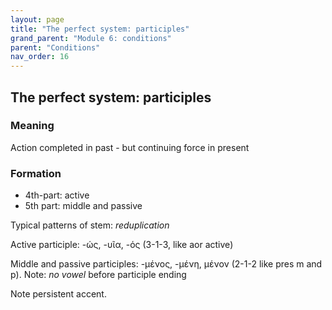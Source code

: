 ```yaml
---
layout: page
title: "The perfect system: participles"
grand_parent: "Module 6: conditions"
parent: "Conditions"
nav_order: 16
---
```




## The perfect system: participles



### Meaning


Action completed in past - but continuing force in present


### Formation

- 4th-part: active
- 5th part: middle and passive

Typical patterns of stem: *reduplication*

Active participle: -ώς, -υῖα, -ός  (3-1-3, like aor active)

Middle and passive participles:  -μένος, -μένη, μένον (2-1-2 like pres m and p). Note: *no vowel* before participle ending

Note persistent accent.
